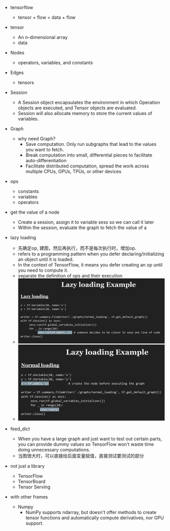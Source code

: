 - tensorflow
    - tensor + flow = data + flow

- tensor
    - An n-dimensional array
    - data
    
- Nodes
    - operators, variables, and constants

- Edges
    - tensors

- Session
    - A Session object encapsulates the environment in which Operation objects are executed, and Tensor objects are evaluated.
    - Session will also allocate memory to store the current values of variables.
    
- Graph
    - why need Graph?
        - Save computation. Only run subgraphs that lead to the values you want to fetch.
        - Break computation into small, differential pieces to facilitate auto-differentiation
        - Facilitate distributed computation, spread the work across multiple CPUs, GPUs, TPUs, or other devices

- ops
    - constants
    - variables
    - operators

- get the value of a node
    - Create a session, assign it to variable sess so we can call it later
    - Within the session, evaluate the graph to fetch the value of a
    
    
- lazy loading
    - 先确定op, 建图，然后再执行，而不是每次执行时，增加op.
    - refers to a programming pattern when you defer declaring/initializing an object until it is loaded.
    - In the context of TensorFlow, it means you defer creating an op until you need to compute it.
    - separate the definition of ops and their execution
    - ![](../../images/tf/laza_load.jpg)
    - ![](../../images/tf/norm_load.jpg)
    
- feed_dict
    - When you have a large graph and just want to test out certain parts, you can provide dummy values so TensorFlow won't waste time doing unnecessary computations.
    - 当图很大时，可以直接给后面变量赋值，直接测试要测试的部分
    
 
- not just a library
    - TensorFlow
    - TensorBoard
    - Tensor Serving

- with other frames
    - Numpy
        - NumPy supports ndarray, but doesn't offer methods to create tensor functions and automatically compute derivatives, nor GPU support. 
